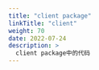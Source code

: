 ```yaml
---
title: "client package"
linkTitle: "client"
weight: 70
date: 2022-07-24
description: >
  client package中的代码
---
```




